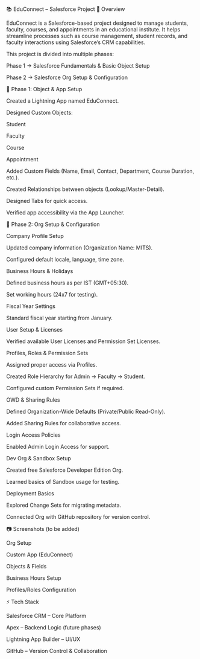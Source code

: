 📚 EduConnect – Salesforce Project
🚀 Overview

EduConnect is a Salesforce-based project designed to manage students, faculty, courses, and appointments in an educational institute. It helps streamline processes such as course management, student records, and faculty interactions using Salesforce’s CRM capabilities.

This project is divided into multiple phases:

Phase 1 → Salesforce Fundamentals & Basic Object Setup

Phase 2 → Salesforce Org Setup & Configuration

📌 Phase 1: Object & App Setup

Created a Lightning App named EduConnect.

Designed Custom Objects:

Student

Faculty

Course

Appointment

Added Custom Fields (Name, Email, Contact, Department, Course Duration, etc.).

Created Relationships between objects (Lookup/Master-Detail).

Designed Tabs for quick access.

Verified app accessibility via the App Launcher.

📌 Phase 2: Org Setup & Configuration

Company Profile Setup

Updated company information (Organization Name: MITS).

Configured default locale, language, time zone.

Business Hours & Holidays

Defined business hours as per IST (GMT+05:30).

Set working hours (24x7 for testing).

Fiscal Year Settings

Standard fiscal year starting from January.

User Setup & Licenses

Verified available User Licenses and Permission Set Licenses.

Profiles, Roles & Permission Sets

Assigned proper access via Profiles.

Created Role Hierarchy for Admin → Faculty → Student.

Configured custom Permission Sets if required.

OWD & Sharing Rules

Defined Organization-Wide Defaults (Private/Public Read-Only).

Added Sharing Rules for collaborative access.

Login Access Policies

Enabled Admin Login Access for support.

Dev Org & Sandbox Setup

Created free Salesforce Developer Edition Org.

Learned basics of Sandbox usage for testing.

Deployment Basics

Explored Change Sets for migrating metadata.

Connected Org with GitHub repository for version control.

📷 Screenshots (to be added)

Org Setup

Custom App (EduConnect)

Objects & Fields

Business Hours Setup

Profiles/Roles Configuration

⚡ Tech Stack

Salesforce CRM – Core Platform

Apex – Backend Logic (future phases)

Lightning App Builder – UI/UX

GitHub – Version Control & Collaboration
